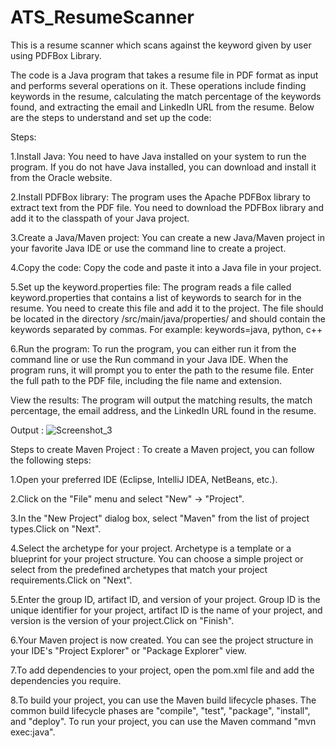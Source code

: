 # ATS_ResumeScanner
This is a resume scanner which scans against the keyword given by user  using PDFBox Library.

The code is a Java program that takes a resume file in PDF format as input and performs several operations on it. These operations include finding keywords in the resume, calculating the match percentage of the keywords found, and extracting the email and LinkedIn URL from the resume. Below are the steps to understand and set up the code:


Steps:

1.Install Java: You need to have Java installed on your system to run the program. If you do not have Java installed, you can download and install it from the Oracle website.

2.Install PDFBox library: The program uses the Apache PDFBox library to extract text from the PDF file. You need to download the PDFBox library and add it to the classpath of your Java project.

3.Create a Java/Maven project: You can create a new Java/Maven project in your favorite Java IDE or use the command line to create a project.

4.Copy the code: Copy the code and paste it into a Java file in your project.

5.Set up the keyword.properties file: The program reads a file called keyword.properties that contains a list of keywords to search for in the resume. You need to create this file and add it to the project. The file should be located in the directory /src/main/java/properties/ and should contain the keywords separated by commas. For example: keywords=java, python, c++

6.Run the program: To run the program, you can either run it from the command line or use the Run command in your Java IDE. When the program runs, it will prompt you to enter the path to the resume file. Enter the full path to the PDF file, including the file name and extension.

View the results: The program will output the matching results, the match percentage, the email address, and the LinkedIn URL found in the resume.

Output :
![Screenshot_3](https://user-images.githubusercontent.com/40470805/230779151-8643fcfb-52a1-4dbf-afe5-ffe6ff754052.jpg)

Steps to create Maven Project : 
To create a Maven project, you can follow the following steps:

1.Open your preferred IDE (Eclipse, IntelliJ IDEA, NetBeans, etc.).

2.Click on the "File" menu and select "New" -> "Project".

3.In the "New Project" dialog box, select "Maven" from the list of project types.Click on "Next".

4.Select the archetype for your project. Archetype is a template or a blueprint for your project structure. You can choose a simple project or select from the predefined archetypes that match your project requirements.Click on "Next".

5.Enter the group ID, artifact ID, and version of your project. Group ID is the unique identifier for your project, artifact ID is the name of your project, and version is the version of your project.Click on "Finish".

6.Your Maven project is now created. You can see the project structure in your IDE's "Project Explorer" or "Package Explorer" view.

7.To add dependencies to your project, open the pom.xml file and add the dependencies you require.

8.To build your project, you can use the Maven build lifecycle phases. The common build lifecycle phases are "compile", "test", "package", "install", and "deploy".
To run your project, you can use the Maven command "mvn exec:java".
